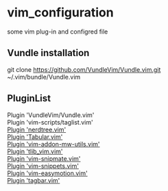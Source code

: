 # vim_configuration
some vim plug-in and configred file

## Vundle installation
git clone https://github.com/VundleVim/Vundle.vim.git ~/.vim/bundle/Vundle.vim

## PluginList    
Plugin 'VundleVim/Vundle.vim'    
Plugin 'vim-scripts/taglist.vim'    
[Plugin 'nerdtree.vim'](https://github.com/scrooloose/nerdtree)    
[Plugin 'Tabular.vim'](https://github.com/godlygeek/tabular)    
[Plugin 'vim-addon-mw-utils.vim'](https://github.com/tomtom/tlib_vim.git)    
[Plugin 'tlib_vim.vim'](https://github.com/MarcWeber/vim-addon-mw-utils.git)    
[Plugin 'vim-snipmate.vim'](https://github.com/garbas/vim-snipmate)    
[Plugin 'vim-snippets.vim'](https://github.com/honza/vim-snippets.git)    
[Plugin 'vim-easymotion.vim'](https://github.com/easymotion/vim-easymotion)   
[Plugin 'tagbar.vim'](https://github.com/majutsushi/tagbar)    
